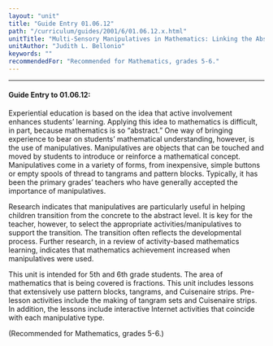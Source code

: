 ```yaml
---
layout: "unit"
title: "Guide Entry 01.06.12"
path: "/curriculum/guides/2001/6/01.06.12.x.html"
unitTitle: "Multi-Sensory Manipulatives in Mathematics: Linking the Abstract to the Concrete"
unitAuthor: "Judith L. Bellonio"
keywords: ""
recommendedFor: "Recommended for Mathematics, grades 5-6."
---
```

<body>
<hr/>
 <h4>
  Guide Entry to 01.06.12:
 </h4>
 <p>
  Experiential education is based on the idea that active involvement enhances students’ learning. Applying this idea to mathematics is difficult, in part, because mathematics is so “abstract.” One way of bringing experience to bear on students’ mathematical understanding, however, is the use of manipulatives. Manipulatives are objects that can be touched and moved by students to introduce or reinforce a mathematical concept. Manipulatives come in a variety of forms, from inexpensive, simple buttons or empty spools of thread to tangrams and pattern blocks. Typically, it has been the primary grades’ teachers who have generally accepted the importance of manipulatives.
 </p>
<p>
  Research indicates that manipulatives are particularly useful in helping children transition from the concrete to the abstract level. It is key for the teacher, however, to select the appropriate activities/manipulatives to support the transition. The transition often reflects the developmental process. Further research, in a review of activity-based mathematics learning, indicates that mathematics achievement increased when manipulatives were used.
 </p>
<p>
  This unit is intended for 5th and 6th grade students. The area of mathematics that is being covered is fractions. This unit includes lessons that extensively use pattern blocks, tangrams, and Cuisenaire strips. Pre-lesson activities include the making of tangram sets and Cuisenaire strips. In addition, the lessons include interactive Internet activities that coincide with each manipulative type.
 </p>
<p>
  (Recommended for Mathematics, grades 5-6.)
 </p>

</body>